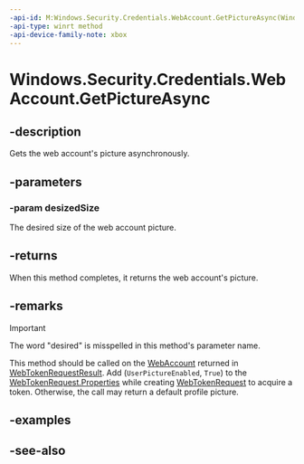 ```yaml
---
-api-id: M:Windows.Security.Credentials.WebAccount.GetPictureAsync(Windows.Security.Credentials.WebAccountPictureSize)
-api-type: winrt method
-api-device-family-note: xbox
---
```


<!-- Method syntax
public Windows.Foundation.IAsyncOperation<Windows.Storage.Streams.IRandomAccessStream> GetPictureAsync(Windows.Security.Credentials.WebAccountPictureSize desizedSize)
-->

# Windows.Security.Credentials.WebAccount.GetPictureAsync

## -description

Gets the web account's picture asynchronously.

## -parameters

### -param desizedSize

The desired size of the web account picture.

## -returns

When this method completes, it returns the web account's picture.

## -remarks

> [!IMPORTANT]
> The word "desired" is misspelled in this method's parameter name.

This method should be called on the [WebAccount](webaccount.md) returned in [WebTokenRequestResult](..\windows.security.authentication.web.core\webtokenrequestresult.md). Add (`UserPictureEnabled`, `True`) to the [WebTokenRequest.Properties](..\windows.security.authentication.web.core\webtokenrequest_properties.md) while creating [WebTokenRequest](..\windows.security.authentication.web.core\webtokenrequest.md) to acquire a token. Otherwise, the call may return a default profile picture.

## -examples

## -see-also
